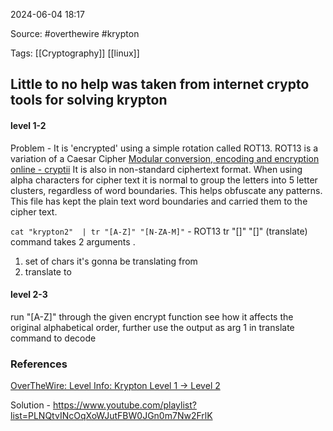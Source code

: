 
2024-06-04 18:17

Source: #overthewire #krypton

Tags: [[Cryptography]] [[linux]]

## Little to no help was taken from internet crypto tools for solving krypton 

#### level 1-2

Problem - It is 'encrypted' using a simple rotation called ROT13. ROT13 is a variation of a Caesar Cipher [Modular conversion, encoding and encryption online - cryptii](https://cryptii.com/)
It is also in non-standard ciphertext format.  When using alpha characters for cipher text it is normal to group the letters into 5 letter clusters, regardless of word boundaries.  This helps obfuscate any patterns. This file has kept the plain text word boundaries and carried them to the cipher text.

`cat "krypton2"  | tr "[A-Z]" "[N-ZA-M]"` - ROT13
tr "[]"  "[]" (translate) command takes 2 arguments . 
1. set of chars it's gonna be translating from 
2. translate to 

#### level 2-3

run "[A-Z]" through the given encrypt function see how it affects the original alphabetical order, further use the output as arg 1 in translate command to decode 




### References

[OverTheWire: Level Info: Krypton Level 1 → Level 2](https://overthewire.org/wargames/krypton/krypton1.html)

Solution - 
https://www.youtube.com/playlist?list=PLNQtvINcOqXoWJutFBW0JGn0m7Nw2FrlK
